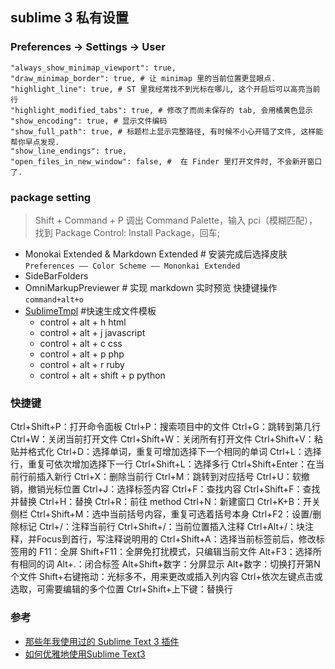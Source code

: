 ## sublime 3 私有设置

### Preferences -> Settings -> User

```
"always_show_minimap_viewport": true,
"draw_minimap_border": true, # 让 minimap 里的当前位置更显眼点.
"highlight_line": true, # ST 里我经常找不到光标在哪儿, 这个开启后可以高亮当前行
"highlight_modified_tabs": true, # 修改了而尚未保存的 tab, 会用橘黄色显示
"show_encoding": true, # 显示文件编码
"show_full_path": true, # 标题栏上显示完整路径, 有时候不小心开错了文件, 这样能帮你早点发现.
"show_line_endings": true,
"open_files_in_new_window": false, #  在 Finder 里打开文件时, 不会新开窗口了.
```

### package setting

> Shift + Command + P 调出 Command Palette，输入 pci（模糊匹配），找到 Package Control: Install Package，回车;

- Monokai Extended & Markdown Extended # 安装完成后选择皮肤 `Preferences —— Color Scheme —— Mononkai Extended`
- SideBarFolders
- OmniMarkupPreviewer # 实现 markdown 实时预览 快捷键操作 `command+alt+o`
- [SublimeTmpl](https://github.com/kairyou/SublimeTmpl) #快速生成文件模板
	+ control + alt + h html
	+ control + alt + j javascript
	+ control + alt + c css
	+ control + alt + p php
	+ control + alt + r ruby
	+ control + alt + shift + p python


### 快捷键

Ctrl+Shift+P：打开命令面板
Ctrl+P：搜索项目中的文件
Ctrl+G：跳转到第几行
Ctrl+W：关闭当前打开文件
Ctrl+Shift+W：关闭所有打开文件
Ctrl+Shift+V：粘贴并格式化
Ctrl+D：选择单词，重复可增加选择下一个相同的单词
Ctrl+L：选择行，重复可依次增加选择下一行
Ctrl+Shift+L：选择多行
Ctrl+Shift+Enter：在当前行前插入新行
Ctrl+X：删除当前行
Ctrl+M：跳转到对应括号
Ctrl+U：软撤销，撤销光标位置
Ctrl+J：选择标签内容
Ctrl+F：查找内容
Ctrl+Shift+F：查找并替换
Ctrl+H：替换
Ctrl+R：前往 method
Ctrl+N：新建窗口
Ctrl+K+B：开关侧栏
Ctrl+Shift+M：选中当前括号内容，重复可选着括号本身
Ctrl+F2：设置/删除标记
Ctrl+/：注释当前行
Ctrl+Shift+/：当前位置插入注释
Ctrl+Alt+/：块注释，并Focus到首行，写注释说明用的
Ctrl+Shift+A：选择当前标签前后，修改标签用的
F11：全屏
Shift+F11：全屏免打扰模式，只编辑当前文件
Alt+F3：选择所有相同的词
Alt+.：闭合标签
Alt+Shift+数字：分屏显示
Alt+数字：切换打开第N个文件
Shift+右键拖动：光标多不，用来更改或插入列内容
Ctrl+依次左键点击或选取，可需要编辑的多个位置
Ctrl+Shift+上下键：替换行

### 参考

- [那些年我使用过的 Sublime Text 3 插件](http://bubkoo.com/2014/01/04/sublime-text-3-plugins/)
- [如何优雅地使用Sublime Text3](http://www.jianshu.com/p/3cb5c6f2421c)

